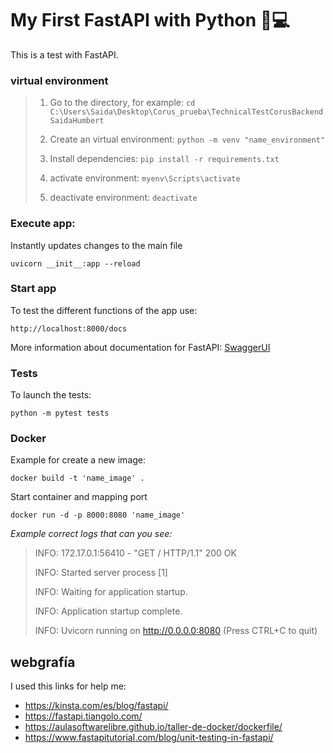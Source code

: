 # My First FastAPI with Python 🐍💻

This is a test with FastAPI. 

### virtual environment

> 1. Go to the directory, for example:
> `cd C:\Users\Saida\Desktop\Corus_prueba\TechnicalTestCorusBackendSaidaHumbert`
> 
> 2. Create an virtual environment:
> `python -m venv "name_environment"`
> 
> 3. Install dependencies:
> `pip install -r requirements.txt`
> 
> 4. activate environment:
> `myenv\Scripts\activate`
> 
> 5. deactivate environment: 
> `deactivate`


### Execute app:

Instantly updates changes to the main file

`uvicorn __init__:app --reload` 

### Start app
To test the different functions of the app use:

`http://localhost:8000/docs`

More information about documentation for FastAPI: [SwaggerUI](https://github.com/swagger-api/swagger-ui) 

### Tests
To launch the tests:

 `python -m pytest tests`

### Docker

Example for create a new image:

`docker build -t 'name_image' .`

Start container and mapping port

`docker run -d -p 8000:8080 'name_image'`

*Example correct logs that can you see:*
> 
> INFO:     172.17.0.1:56410 - "GET / HTTP/1.1" 200 OK
> 
> INFO:     Started server process [1]
> 
> INFO:     Waiting for application startup.
> 
> INFO:     Application startup complete.
> 
> INFO:     Uvicorn running on http://0.0.0.0:8080 (Press CTRL+C to quit)



## webgrafía
I used this links for help me:

- https://kinsta.com/es/blog/fastapi/
- https://fastapi.tiangolo.com/
- https://aulasoftwarelibre.github.io/taller-de-docker/dockerfile/
- https://www.fastapitutorial.com/blog/unit-testing-in-fastapi/
